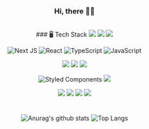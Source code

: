 <div align="center">

### Hi, there 👋🏻

<br>
### 🖥️ Tech Stack
<img src="https://img.shields.io/badge/HTML5-E34F26?style=for-the-badge&logo=html5&logoColor=white"/> <img src="https://img.shields.io/badge/CSS5-1572B6?style=for-the-badge&logo=css3&logoColor=white"/> <img src="https://img.shields.io/badge/SCSS-black?style=for-the-badge&logo=Sass&logoColor=CC6699"/><br />

![Next JS](https://img.shields.io/badge/NEXT.JS-black?style=for-the-badge&logo=next.js&logoColor=white) ![React](https://img.shields.io/badge/REACT-%2320232a.svg?style=for-the-badge&logo=react&logoColor=%2361DAFB) ![TypeScript](https://img.shields.io/badge/TYPESCRIPT-%23007ACC.svg?style=for-the-badge&logo=typescript&logoColor=white) ![JavaScript](https://img.shields.io/badge/JAVASCRIPT-%23323330.svg?style=for-the-badge&logo=javaScript&logoColor=%23F7DF1E)<br />

<img src="https://img.shields.io/badge/REDUX--TOOLKIT-764ABC?style=for-the-badge&logo=redux&logoColor=white"/> <img src="https://img.shields.io/badge/FIREBASE-FFCA28?style=for-the-badge&logo=firebase&logoColor=ffffff"/>
<img src="https://img.shields.io/badge/VERCEL-000000?style=for-the-badge&logo=Vercel&logoColor=ffffff"/><br />

![Styled Components](https://img.shields.io/badge/STYLED--COMPONENTS-DB7093?style=for-the-badge&logo=styled-components&logoColor=white) <img src="https://img.shields.io/badge/FONT--AWESOME-528DD7?style=for-the-badge&logo=Font-awesome&logoColor=white"/><br />

<img src="https://img.shields.io/badge/SLACK-4A154B?style=for-the-badge&logo=Notion&logoColor=white"/> <img src="https://img.shields.io/badge/NOTION-black?style=for-the-badge&logo=Notion&logoColor=white"/> <img src="https://img.shields.io/badge/GITHUB-black?style=for-the-badge&logo=GitHub&logoColor=white"/> <img src="https://img.shields.io/badge/GIT-F05032?style=for-the-badge&logo=Git&logoColor=white"/><br />

#
![Anurag's github stats](https://github-readme-stats.vercel.app/api?username=Februaar&show_icons=true&theme=holi)
![Top Langs](https://github-readme-stats.vercel.app/api/top-langs/?username=Februaar&layout=compact&theme=holi)

</div>
